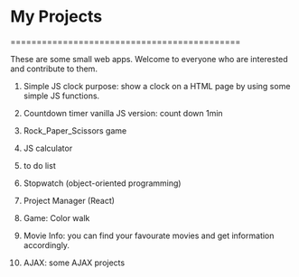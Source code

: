 # My Projects

============================================

These are some small web apps. Welcome to everyone who are interested and contribute to them.

1) Simple JS clock
   purpose: show a clock on a HTML page by using some simple JS functions.
   
2) Countdown timer
    vanilla JS version: count down 1min

3) Rock_Paper_Scissors game

4) JS calculator

5) to do list

6) Stopwatch (object-oriented programming)

7) Project Manager (React)

8) Game: Color walk

9) Movie Info: you can find your favourate movies and get information accordingly.

10) AJAX: some AJAX projects